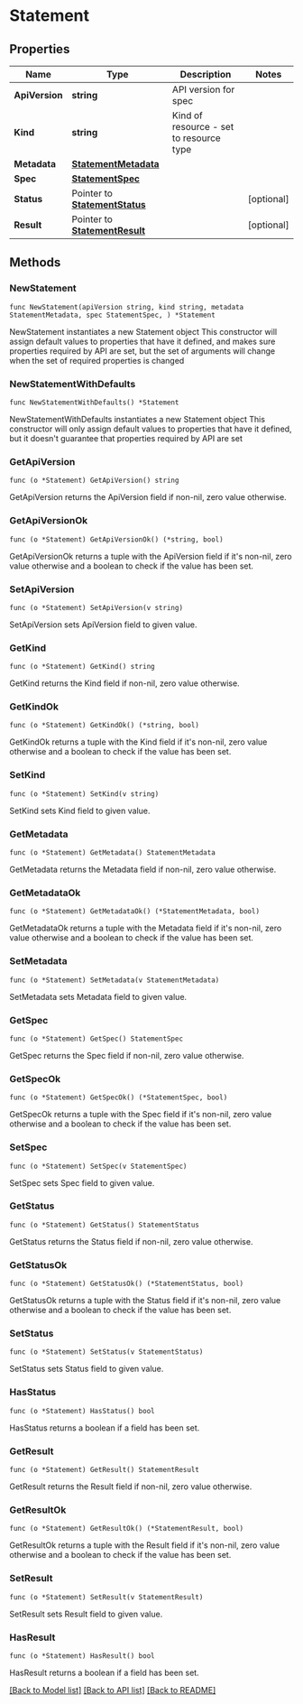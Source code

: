 # Statement

## Properties

Name | Type | Description | Notes
------------ | ------------- | ------------- | -------------
**ApiVersion** | **string** | API version for spec | 
**Kind** | **string** | Kind of resource - set to resource type | 
**Metadata** | [**StatementMetadata**](StatementMetadata.md) |  | 
**Spec** | [**StatementSpec**](StatementSpec.md) |  | 
**Status** | Pointer to [**StatementStatus**](StatementStatus.md) |  | [optional] 
**Result** | Pointer to [**StatementResult**](StatementResult.md) |  | [optional] 

## Methods

### NewStatement

`func NewStatement(apiVersion string, kind string, metadata StatementMetadata, spec StatementSpec, ) *Statement`

NewStatement instantiates a new Statement object
This constructor will assign default values to properties that have it defined,
and makes sure properties required by API are set, but the set of arguments
will change when the set of required properties is changed

### NewStatementWithDefaults

`func NewStatementWithDefaults() *Statement`

NewStatementWithDefaults instantiates a new Statement object
This constructor will only assign default values to properties that have it defined,
but it doesn't guarantee that properties required by API are set

### GetApiVersion

`func (o *Statement) GetApiVersion() string`

GetApiVersion returns the ApiVersion field if non-nil, zero value otherwise.

### GetApiVersionOk

`func (o *Statement) GetApiVersionOk() (*string, bool)`

GetApiVersionOk returns a tuple with the ApiVersion field if it's non-nil, zero value otherwise
and a boolean to check if the value has been set.

### SetApiVersion

`func (o *Statement) SetApiVersion(v string)`

SetApiVersion sets ApiVersion field to given value.


### GetKind

`func (o *Statement) GetKind() string`

GetKind returns the Kind field if non-nil, zero value otherwise.

### GetKindOk

`func (o *Statement) GetKindOk() (*string, bool)`

GetKindOk returns a tuple with the Kind field if it's non-nil, zero value otherwise
and a boolean to check if the value has been set.

### SetKind

`func (o *Statement) SetKind(v string)`

SetKind sets Kind field to given value.


### GetMetadata

`func (o *Statement) GetMetadata() StatementMetadata`

GetMetadata returns the Metadata field if non-nil, zero value otherwise.

### GetMetadataOk

`func (o *Statement) GetMetadataOk() (*StatementMetadata, bool)`

GetMetadataOk returns a tuple with the Metadata field if it's non-nil, zero value otherwise
and a boolean to check if the value has been set.

### SetMetadata

`func (o *Statement) SetMetadata(v StatementMetadata)`

SetMetadata sets Metadata field to given value.


### GetSpec

`func (o *Statement) GetSpec() StatementSpec`

GetSpec returns the Spec field if non-nil, zero value otherwise.

### GetSpecOk

`func (o *Statement) GetSpecOk() (*StatementSpec, bool)`

GetSpecOk returns a tuple with the Spec field if it's non-nil, zero value otherwise
and a boolean to check if the value has been set.

### SetSpec

`func (o *Statement) SetSpec(v StatementSpec)`

SetSpec sets Spec field to given value.


### GetStatus

`func (o *Statement) GetStatus() StatementStatus`

GetStatus returns the Status field if non-nil, zero value otherwise.

### GetStatusOk

`func (o *Statement) GetStatusOk() (*StatementStatus, bool)`

GetStatusOk returns a tuple with the Status field if it's non-nil, zero value otherwise
and a boolean to check if the value has been set.

### SetStatus

`func (o *Statement) SetStatus(v StatementStatus)`

SetStatus sets Status field to given value.

### HasStatus

`func (o *Statement) HasStatus() bool`

HasStatus returns a boolean if a field has been set.

### GetResult

`func (o *Statement) GetResult() StatementResult`

GetResult returns the Result field if non-nil, zero value otherwise.

### GetResultOk

`func (o *Statement) GetResultOk() (*StatementResult, bool)`

GetResultOk returns a tuple with the Result field if it's non-nil, zero value otherwise
and a boolean to check if the value has been set.

### SetResult

`func (o *Statement) SetResult(v StatementResult)`

SetResult sets Result field to given value.

### HasResult

`func (o *Statement) HasResult() bool`

HasResult returns a boolean if a field has been set.


[[Back to Model list]](../README.md#documentation-for-models) [[Back to API list]](../README.md#documentation-for-api-endpoints) [[Back to README]](../README.md)


